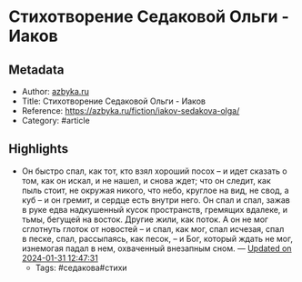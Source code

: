 # Стихотворение Седаковой Ольги - Иаков

## Metadata
- Author: [azbyka.ru]()
- Title: Стихотворение Седаковой Ольги - Иаков
- Reference: https://azbyka.ru/fiction/iakov-sedakova-olga/
- Category: #article

## Highlights
- Он быстро спал, как тот, кто взял
хороший посох – и идет
сказать о том, как он искал,
и не нашел, и снова ждет;
что он следит, как пыль стоит,
не окружая никого,
что небо, круглое на вид,
не свод, а куб – и он гремит,
и сердце есть внутри него.
Он спал и спал, зажав в руке
едва надкушенный кусок
пространств, гремящих вдалеке,
и тьмы, бегущей на восток.
Другие жили, как поток.
А он не мог сглотнуть глоток
от новостей – и спал, как мог,
спал исчезая, спал в песке,
спал, рассыпаясь, как песок, –
и Бог,
который ждать не мог,
изнемогая падал в нем,
охваченный внезапным сном. — [Updated on 2024-01-31 12:47:31](https://hyp.is/wL-SEMAdEe6oqOcBL9bPWQ/azbyka.ru/fiction/iakov-sedakova-olga/)
   - Tags: #седакова#стихи
